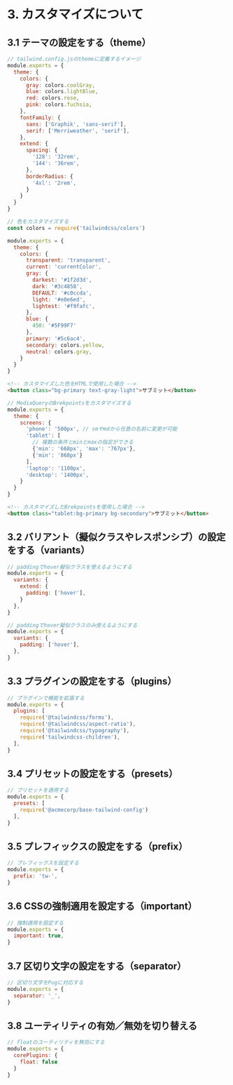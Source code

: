 # 3. カスタマイズについて

## 3.1 テーマの設定をする（theme）

```js
// tailwind.config.jsのthemeに定義するイメージ
module.exports = {
  theme: {
    colors: {
      gray: colors.coolGray,
      blue: colors.lightBlue,
      red: colors.rose,
      pink: colors.fuchsia,
    },
    fontFamily: {
      sans: ['Graphik', 'sans-serif'],
      serif: ['Merriweather', 'serif'],
    },
    extend: {
      spacing: {
        '128': '32rem',
        '144': '36rem',
      },
      borderRadius: {
        '4xl': '2rem',
      }
    }
  }
}
```

```js
// 色をカスタマイズする
const colors = require('tailwindcss/colors')

module.exports = {
  theme: {
    colors: {
      transparent: 'transparent',
      current: 'currentColor',
      gray: {
        darkest: '#1f2d3d',
        dark: '#3c4858',
        DEFAULT: '#c0ccda',
        light: '#e0e6ed',
        lightest: '#f9fafc',
      },
      blue: {
        450: '#5F99F7'
      },
      primary: '#5c6ac4',
      secondary: colors.yellow,
      neutral: colors.gray,
    }
  }
}
```

```html
<!-- カスタマイズした色をHTMLで使用した場合 -->
<button class="bg-primary text-gray-light">サブミット</button>
```

```js
// MediaQueryのBrekpointsをカスタマイズする
module.exports = {
  theme: {
    screens: {
      'phone': '500px', // smやmdから任意の名前に変更が可能
      'tablet': [
        // 複数の条件とminとmaxの指定ができる
        {'min': '668px', 'max': '767px'},
        {'min': '868px'}
      ],
      'laptop': '1100px',
      'desktop': '1400px',
    }
  }
}
```

```html
<!-- カスタマイズしたBrekpointsを使用した場合 -->
<button class="tablet:bg-primary bg-secondary">サブミット</button>
```

## 3.2 バリアント（擬似クラスやレスポンシブ）の設定をする（variants）

```js
// paddingでhover擬似クラスを使えるようにする
module.exports = {
  variants: {
    extend: {
      padding: ['hover'],
    }
  },
}
```

```js
// paddingでhover擬似クラスのみ使えるようにする
module.exports = {
  variants: {
    padding: ['hover'],
  },
}
```

## 3.3 プラグインの設定をする（plugins）

```js
// プラグインで機能を拡張する
module.exports = {
  plugins: [
    require('@tailwindcss/forms'),
    require('@tailwindcss/aspect-ratio'),
    require('@tailwindcss/typography'),
    require('tailwindcss-children'),
  ],
}
```

## 3.4 プリセットの設定をする（presets）

```js
// プリセットを適用する
module.exports = {
  presets: [
    require('@acmecorp/base-tailwind-config')
  ],
}
```

## 3.5 プレフィックスの設定をする（prefix）

```js
// プレフィックスを設定する
module.exports = {
  prefix: 'tw-',
}
```

## 3.6 CSSの強制適用を設定する（important）

```js
// 強制適用を設定する
module.exports = {
  important: true,
}
```

## 3.7 区切り文字の設定をする（separator）

```js
// 区切り文字をPugに対応する
module.exports = {
  separator: '_',
}
```

## 3.8 ユーティリティの有効／無効を切り替える

```js
// floatのユーティリティを無効にする
module.exports = {
  corePlugins: {
    float: false
  }
}
```
